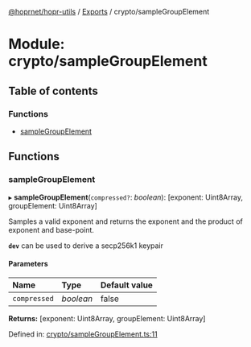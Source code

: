 [@hoprnet/hopr-utils](../README.md) / [Exports](../modules.md) / crypto/sampleGroupElement

# Module: crypto/sampleGroupElement

## Table of contents

### Functions

- [sampleGroupElement](crypto_samplegroupelement.md#samplegroupelement)

## Functions

### sampleGroupElement

▸ **sampleGroupElement**(`compressed?`: _boolean_): [exponent: Uint8Array, groupElement: Uint8Array]

Samples a valid exponent and returns the exponent
and the product of exponent and base-point.

**`dev`** can be used to derive a secp256k1 keypair

#### Parameters

| Name         | Type      | Default value |
| :----------- | :-------- | :------------ |
| `compressed` | _boolean_ | false         |

**Returns:** [exponent: Uint8Array, groupElement: Uint8Array]

Defined in: [crypto/sampleGroupElement.ts:11](https://github.com/hoprnet/hoprnet/blob/448a47a/packages/utils/src/crypto/sampleGroupElement.ts#L11)

